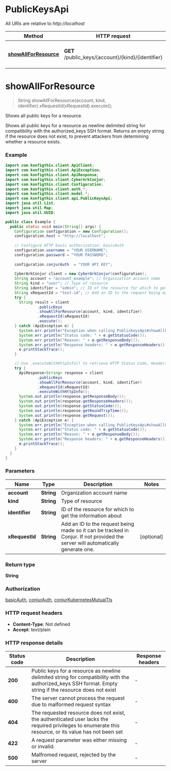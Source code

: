 # PublicKeysApi

All URIs are relative to *http://localhost*

| Method | HTTP request | Description |
|------------- | ------------- | -------------|
| [**showAllForResource**](PublicKeysApi.md#showAllForResource) | **GET** /public_keys/{account}/{kind}/{identifier} | Shows all public keys for a resource. |


<a name="showAllForResource"></a>
# **showAllForResource**
> String showAllForResource(account, kind, identifier).xRequestId(xRequestId).execute();

Shows all public keys for a resource.

Shows all public keys for a resource as newline delimited string for compatibility with the authorized_keys SSH format. Returns an empty string if the resource does not exist, to prevent attackers from determining whether a resource exists. 

### Example
```java
import com.konfigthis.client.ApiClient;
import com.konfigthis.client.ApiException;
import com.konfigthis.client.ApiResponse;
import com.konfigthis.client.CyberArkConjur;
import com.konfigthis.client.Configuration;
import com.konfigthis.client.auth.*;
import com.konfigthis.client.model.*;
import com.konfigthis.client.api.PublicKeysApi;
import java.util.List;
import java.util.Map;
import java.util.UUID;

public class Example {
  public static void main(String[] args) {
    Configuration configuration = new Configuration();
    configuration.host = "http://localhost";
    
    // Configure HTTP basic authorization: basicAuth
    configuration.username = "YOUR USERNAME";
    configuration.password = "YOUR PASSWORD";
    
    configuration.conjurAuth  = "YOUR API KEY";
    
    CyberArkConjur client = new CyberArkConjur(configuration);
    String account = "account_example"; // Organization account name
    String kind = "user"; // Type of resource
    String identifier = "admin"; // ID of the resource for which to get the information about
    String xRequestId = "test-id"; // Add an ID to the request being made so it can be tracked in Conjur. If not provided the server will automatically generate one. 
    try {
      String result = client
              .publicKeys
              .showAllForResource(account, kind, identifier)
              .xRequestId(xRequestId)
              .execute();
    } catch (ApiException e) {
      System.err.println("Exception when calling PublicKeysApi#showAllForResource");
      System.err.println("Status code: " + e.getStatusCode());
      System.err.println("Reason: " + e.getResponseBody());
      System.err.println("Response headers: " + e.getResponseHeaders());
      e.printStackTrace();
    }

    // Use .executeWithHttpInfo() to retrieve HTTP Status Code, Headers and Request
    try {
      ApiResponse<String> response = client
              .publicKeys
              .showAllForResource(account, kind, identifier)
              .xRequestId(xRequestId)
              .executeWithHttpInfo();
      System.out.println(response.getResponseBody());
      System.out.println(response.getResponseHeaders());
      System.out.println(response.getStatusCode());
      System.out.println(response.getRoundTripTime());
      System.out.println(response.getRequest());
    } catch (ApiException e) {
      System.err.println("Exception when calling PublicKeysApi#showAllForResource");
      System.err.println("Status code: " + e.getStatusCode());
      System.err.println("Reason: " + e.getResponseBody());
      System.err.println("Response headers: " + e.getResponseHeaders());
      e.printStackTrace();
    }
  }
}

```

### Parameters

| Name | Type | Description  | Notes |
|------------- | ------------- | ------------- | -------------|
| **account** | **String**| Organization account name | |
| **kind** | **String**| Type of resource | |
| **identifier** | **String**| ID of the resource for which to get the information about | |
| **xRequestId** | **String**| Add an ID to the request being made so it can be tracked in Conjur. If not provided the server will automatically generate one.  | [optional] |

### Return type

**String**

### Authorization

[basicAuth](../README.md#basicAuth), [conjurAuth](../README.md#conjurAuth), [conjurKubernetesMutualTls](../README.md#conjurKubernetesMutualTls)

### HTTP request headers

 - **Content-Type**: Not defined
 - **Accept**: text/plain

### HTTP response details
| Status code | Description | Response headers |
|-------------|-------------|------------------|
| **200** | Public keys for a resource as newline delimited string for compatibility with the authorized_keys SSH format. Empty string if the resource does not exist |  -  |
| **400** | The server cannot process the request due to malformed request syntax |  -  |
| **404** | The requested resource does not exist, the authenticated user lacks the required privileges to enumerate this resource, or its value has not been set |  -  |
| **422** | A request parameter was either missing or invalid. |  -  |
| **500** | Malfromed request, rejected by the server |  -  |

